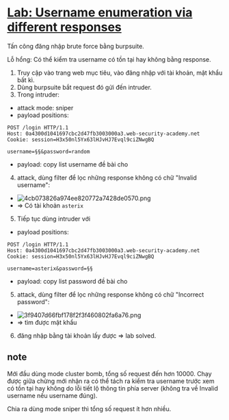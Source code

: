 # [Lab: Username enumeration via different responses](https://portswigger.net/web-security/authentication/password-based/lab-username-enumeration-via-different-responses)

Tấn công đăng nhập brute force bằng burpsuite.

Lỗ hổng: Có thể kiểm tra username có tồn tại hay không bằng response.

1. Truy cập vào trang web mục tiêu, vào đăng nhập với tài khoản, mật khẩu bất kì.
2. Dùng burpsuite bắt request đó gửi đến intruder.
3. Trong intruder:
- attack mode: sniper
- payload positions:
```
POST /login HTTP/1.1
Host: 0a4300d1041697cbc2d47fb3003000a3.web-security-academy.net
Cookie: session=H3x50nl5Yx63lHJvHJ7Evql9ciZNwgBQ

username=§§&password=random
```
- payload: copy list username đề bài cho
4. attack, dùng filter để lọc những response không có chữ "Invalid username":
- ![4cb073826a974ee820772a7428de0570.png](../../../../../../_resources/4cb073826a974ee820772a7428de0570.png)
- => Có tài khoản `asterix`
5. Tiếp tục dùng intruder với
- payload positions:
```
POST /login HTTP/1.1
Host: 0a4300d1041697cbc2d47fb3003000a3.web-security-academy.net
Cookie: session=H3x50nl5Yx63lHJvHJ7Evql9ciZNwgBQ

username=asterix&password=§§
```
- payload: copy list password đề bài cho
5. attack, dùng filter để lọc những response không có chữ "Incorrect password":
- ![3f9407d66fbf178f2f3f460802fa6a76.png](../../../../../../_resources/3f9407d66fbf178f2f3f460802fa6a76.png)
- => tìm được mật khẩu
6. đăng nhập bằng tài khoản lấy được => lab solved.

## note
Mới đầu dùng mode cluster bomb, tổng số request đến hơn 10000. Chạy được giữa chừng mới nhận ra có thể tách ra kiểm tra username trước xem có tồn tại hay không do lỗi tiết lộ thông tin phía server (không tra về Invalid username nếu username đúng).

Chia ra dùng mode sniper thì tổng số request ít hơn nhiều.